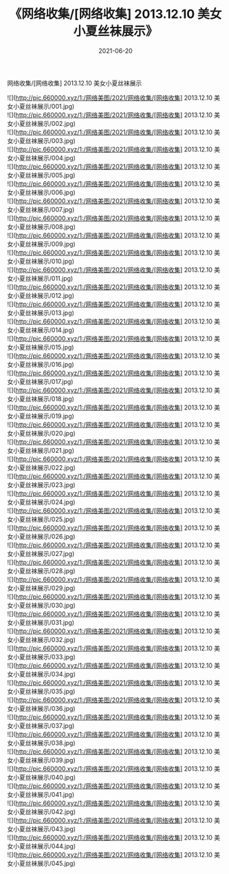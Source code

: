 ﻿---
layout: post
title:  《网络收集/[网络收集] 2013.12.10 美女小夏丝袜展示》
date:   2021-06-20
img: http://pic.660000.xyz/1:/网络美图/2021/网络收集/[网络收集] 2013.12.10 美女小夏丝袜展示/000.jpg
categories: [美女, 清纯, 唯美]
---

网络收集/[网络收集] 2013.12.10 美女小夏丝袜展示

 ![](http://pic.660000.xyz/1:/网络美图/2021/网络收集/[网络收集] 2013.12.10 美女小夏丝袜展示/001.jpg) <br>![](http://pic.660000.xyz/1:/网络美图/2021/网络收集/[网络收集] 2013.12.10 美女小夏丝袜展示/002.jpg) <br>![](http://pic.660000.xyz/1:/网络美图/2021/网络收集/[网络收集] 2013.12.10 美女小夏丝袜展示/003.jpg) <br>![](http://pic.660000.xyz/1:/网络美图/2021/网络收集/[网络收集] 2013.12.10 美女小夏丝袜展示/004.jpg) <br>![](http://pic.660000.xyz/1:/网络美图/2021/网络收集/[网络收集] 2013.12.10 美女小夏丝袜展示/005.jpg) <br>![](http://pic.660000.xyz/1:/网络美图/2021/网络收集/[网络收集] 2013.12.10 美女小夏丝袜展示/006.jpg) <br>![](http://pic.660000.xyz/1:/网络美图/2021/网络收集/[网络收集] 2013.12.10 美女小夏丝袜展示/007.jpg) <br>![](http://pic.660000.xyz/1:/网络美图/2021/网络收集/[网络收集] 2013.12.10 美女小夏丝袜展示/008.jpg) <br>![](http://pic.660000.xyz/1:/网络美图/2021/网络收集/[网络收集] 2013.12.10 美女小夏丝袜展示/009.jpg) <br>![](http://pic.660000.xyz/1:/网络美图/2021/网络收集/[网络收集] 2013.12.10 美女小夏丝袜展示/010.jpg) <br>![](http://pic.660000.xyz/1:/网络美图/2021/网络收集/[网络收集] 2013.12.10 美女小夏丝袜展示/011.jpg) <br>![](http://pic.660000.xyz/1:/网络美图/2021/网络收集/[网络收集] 2013.12.10 美女小夏丝袜展示/012.jpg) <br>![](http://pic.660000.xyz/1:/网络美图/2021/网络收集/[网络收集] 2013.12.10 美女小夏丝袜展示/013.jpg) <br>![](http://pic.660000.xyz/1:/网络美图/2021/网络收集/[网络收集] 2013.12.10 美女小夏丝袜展示/014.jpg) <br>![](http://pic.660000.xyz/1:/网络美图/2021/网络收集/[网络收集] 2013.12.10 美女小夏丝袜展示/015.jpg) <br>![](http://pic.660000.xyz/1:/网络美图/2021/网络收集/[网络收集] 2013.12.10 美女小夏丝袜展示/016.jpg) <br>![](http://pic.660000.xyz/1:/网络美图/2021/网络收集/[网络收集] 2013.12.10 美女小夏丝袜展示/017.jpg) <br>![](http://pic.660000.xyz/1:/网络美图/2021/网络收集/[网络收集] 2013.12.10 美女小夏丝袜展示/018.jpg) <br>![](http://pic.660000.xyz/1:/网络美图/2021/网络收集/[网络收集] 2013.12.10 美女小夏丝袜展示/019.jpg) <br>![](http://pic.660000.xyz/1:/网络美图/2021/网络收集/[网络收集] 2013.12.10 美女小夏丝袜展示/020.jpg) <br>![](http://pic.660000.xyz/1:/网络美图/2021/网络收集/[网络收集] 2013.12.10 美女小夏丝袜展示/021.jpg) <br>![](http://pic.660000.xyz/1:/网络美图/2021/网络收集/[网络收集] 2013.12.10 美女小夏丝袜展示/022.jpg) <br>![](http://pic.660000.xyz/1:/网络美图/2021/网络收集/[网络收集] 2013.12.10 美女小夏丝袜展示/023.jpg) <br>![](http://pic.660000.xyz/1:/网络美图/2021/网络收集/[网络收集] 2013.12.10 美女小夏丝袜展示/024.jpg) <br>![](http://pic.660000.xyz/1:/网络美图/2021/网络收集/[网络收集] 2013.12.10 美女小夏丝袜展示/025.jpg) <br>![](http://pic.660000.xyz/1:/网络美图/2021/网络收集/[网络收集] 2013.12.10 美女小夏丝袜展示/026.jpg) <br>![](http://pic.660000.xyz/1:/网络美图/2021/网络收集/[网络收集] 2013.12.10 美女小夏丝袜展示/027.jpg) <br>![](http://pic.660000.xyz/1:/网络美图/2021/网络收集/[网络收集] 2013.12.10 美女小夏丝袜展示/028.jpg) <br>![](http://pic.660000.xyz/1:/网络美图/2021/网络收集/[网络收集] 2013.12.10 美女小夏丝袜展示/029.jpg) <br>![](http://pic.660000.xyz/1:/网络美图/2021/网络收集/[网络收集] 2013.12.10 美女小夏丝袜展示/030.jpg) <br>![](http://pic.660000.xyz/1:/网络美图/2021/网络收集/[网络收集] 2013.12.10 美女小夏丝袜展示/031.jpg) <br>![](http://pic.660000.xyz/1:/网络美图/2021/网络收集/[网络收集] 2013.12.10 美女小夏丝袜展示/032.jpg) <br>![](http://pic.660000.xyz/1:/网络美图/2021/网络收集/[网络收集] 2013.12.10 美女小夏丝袜展示/033.jpg) <br>![](http://pic.660000.xyz/1:/网络美图/2021/网络收集/[网络收集] 2013.12.10 美女小夏丝袜展示/034.jpg) <br>![](http://pic.660000.xyz/1:/网络美图/2021/网络收集/[网络收集] 2013.12.10 美女小夏丝袜展示/035.jpg) <br>![](http://pic.660000.xyz/1:/网络美图/2021/网络收集/[网络收集] 2013.12.10 美女小夏丝袜展示/036.jpg) <br>![](http://pic.660000.xyz/1:/网络美图/2021/网络收集/[网络收集] 2013.12.10 美女小夏丝袜展示/037.jpg) <br>![](http://pic.660000.xyz/1:/网络美图/2021/网络收集/[网络收集] 2013.12.10 美女小夏丝袜展示/038.jpg) <br>![](http://pic.660000.xyz/1:/网络美图/2021/网络收集/[网络收集] 2013.12.10 美女小夏丝袜展示/039.jpg) <br>![](http://pic.660000.xyz/1:/网络美图/2021/网络收集/[网络收集] 2013.12.10 美女小夏丝袜展示/040.jpg) <br>![](http://pic.660000.xyz/1:/网络美图/2021/网络收集/[网络收集] 2013.12.10 美女小夏丝袜展示/041.jpg) <br>![](http://pic.660000.xyz/1:/网络美图/2021/网络收集/[网络收集] 2013.12.10 美女小夏丝袜展示/042.jpg) <br>![](http://pic.660000.xyz/1:/网络美图/2021/网络收集/[网络收集] 2013.12.10 美女小夏丝袜展示/043.jpg) <br>![](http://pic.660000.xyz/1:/网络美图/2021/网络收集/[网络收集] 2013.12.10 美女小夏丝袜展示/044.jpg) <br>![](http://pic.660000.xyz/1:/网络美图/2021/网络收集/[网络收集] 2013.12.10 美女小夏丝袜展示/045.jpg) <br>